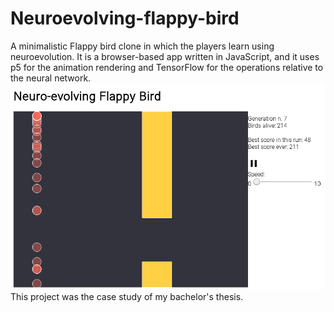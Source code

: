 # Neuroevolving-flappy-bird
A minimalistic Flappy bird clone in which the players learn using neuroevolution. It is a browser-based app written in JavaScript, and it uses p5 for the animation rendering and TensorFlow for the operations relative to the neural network.
![Screenshot of the app](Screenshots/figura7.png)
This project was the case study of my bachelor's thesis.
